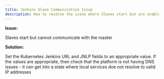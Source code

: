 ```yaml
---
title: Jenkins Slave Communication Issue
description: How to resolve the issue where Slaves start but are unable to communicate with Jenkins Master.
---
```

**Issue:**

Slaves start but cannot communicate with the master

**Solution:**

Set the Kubernetes Jenkins URL and JNLP fields to an appropriate value. If the values are appropriate, then check that the platform is not having DNS issues - it can get into a state where local services doe not resolve to valid IP addresses
